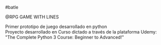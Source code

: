 #batle

@RPG GAME  WITH LINES

Primer prototipo de juego desarrollado en python  
Proyecto desarrollado en Curso dictado a través de la plataforma Udemy: "The Complete Python 3 Course: Beginner to Advanced!"
